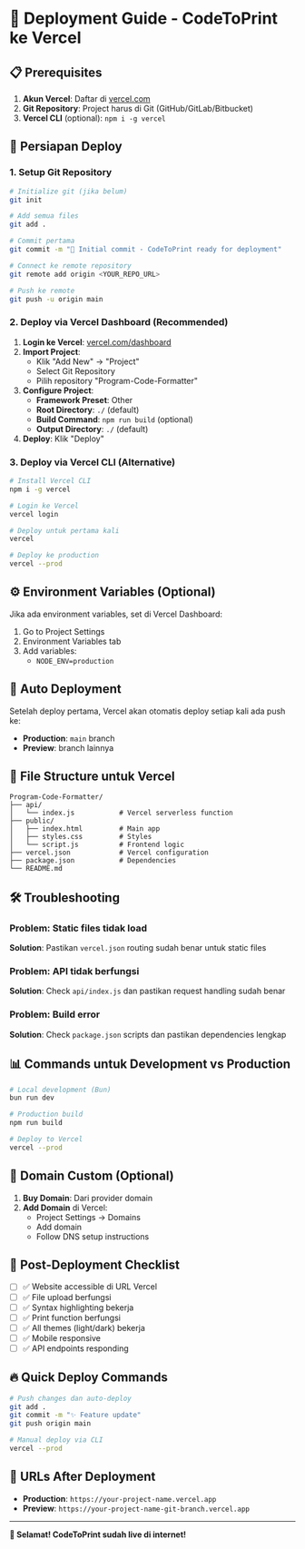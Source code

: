 # 🚀 Deployment Guide - CodeToPrint ke Vercel

## 📋 Prerequisites

1. **Akun Vercel**: Daftar di [vercel.com](https://vercel.com)
2. **Git Repository**: Project harus di Git (GitHub/GitLab/Bitbucket)
3. **Vercel CLI** (optional): `npm i -g vercel`

## 🔧 Persiapan Deploy

### 1. Setup Git Repository

```bash
# Initialize git (jika belum)
git init

# Add semua files
git add .

# Commit pertama
git commit -m "🚀 Initial commit - CodeToPrint ready for deployment"

# Connect ke remote repository
git remote add origin <YOUR_REPO_URL>

# Push ke remote
git push -u origin main
```

### 2. Deploy via Vercel Dashboard (Recommended)

1. **Login ke Vercel**: [vercel.com/dashboard](https://vercel.com/dashboard)
2. **Import Project**: 
   - Klik "Add New" → "Project"
   - Select Git Repository
   - Pilih repository "Program-Code-Formatter"
3. **Configure Project**:
   - **Framework Preset**: Other
   - **Root Directory**: `./` (default)
   - **Build Command**: `npm run build` (optional)
   - **Output Directory**: `./` (default)
4. **Deploy**: Klik "Deploy"

### 3. Deploy via Vercel CLI (Alternative)

```bash
# Install Vercel CLI
npm i -g vercel

# Login ke Vercel
vercel login

# Deploy untuk pertama kali
vercel

# Deploy ke production
vercel --prod
```

## ⚙️ Environment Variables (Optional)

Jika ada environment variables, set di Vercel Dashboard:

1. Go to Project Settings
2. Environment Variables tab
3. Add variables:
   - `NODE_ENV=production`

## 🔄 Auto Deployment

Setelah deploy pertama, Vercel akan otomatis deploy setiap kali ada push ke:
- **Production**: `main` branch
- **Preview**: branch lainnya

## 📁 File Structure untuk Vercel

```
Program-Code-Formatter/
├── api/
│   └── index.js           # Vercel serverless function
├── public/
│   ├── index.html         # Main app
│   ├── styles.css         # Styles  
│   └── script.js          # Frontend logic
├── vercel.json            # Vercel configuration
├── package.json           # Dependencies
└── README.md
```

## 🛠️ Troubleshooting

### Problem: Static files tidak load
**Solution**: Pastikan `vercel.json` routing sudah benar untuk static files

### Problem: API tidak berfungsi
**Solution**: Check `api/index.js` dan pastikan request handling sudah benar

### Problem: Build error
**Solution**: Check `package.json` scripts dan pastikan dependencies lengkap

## 📊 Commands untuk Development vs Production

```bash
# Local development (Bun)
bun run dev

# Production build
npm run build

# Deploy to Vercel
vercel --prod
```

## 🔗 Domain Custom (Optional)

1. **Buy Domain**: Dari provider domain
2. **Add Domain** di Vercel:
   - Project Settings → Domains
   - Add domain
   - Follow DNS setup instructions

## 🎯 Post-Deployment Checklist

- [ ] ✅ Website accessible di URL Vercel
- [ ] ✅ File upload berfungsi
- [ ] ✅ Syntax highlighting bekerja
- [ ] ✅ Print function berfungsi
- [ ] ✅ All themes (light/dark) bekerja
- [ ] ✅ Mobile responsive
- [ ] ✅ API endpoints responding

## 🔥 Quick Deploy Commands

```bash
# Push changes dan auto-deploy
git add .
git commit -m "✨ Feature update"
git push origin main

# Manual deploy via CLI
vercel --prod
```

## 📱 URLs After Deployment

- **Production**: `https://your-project-name.vercel.app`
- **Preview**: `https://your-project-name-git-branch.vercel.app`

---

**🎉 Selamat! CodeToPrint sudah live di internet!**
